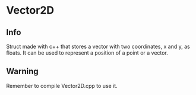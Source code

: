 #   Vector2D
## Info
Struct made with c++ that stores a vector with two coordinates, x and y, as floats. It can be used to represent a position of a point or a vector.

## Warning
Remember to compile Vector2D.cpp to use it.

